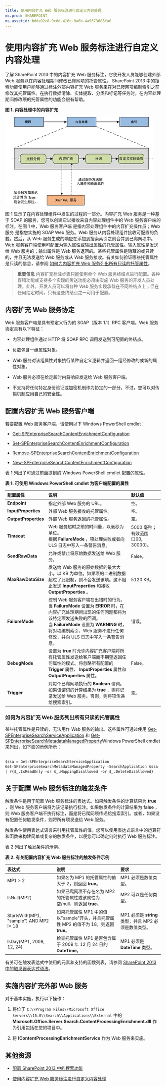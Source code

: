```yaml
---
title: 使用内容扩充 Web 服务标注进行自定义内容处理
ms.prod: SHAREPOINT
ms.assetid: bdda92c8-9c8d-416e-9a6b-4a9373686fa0
---
```



# 使用内容扩充 Web 服务标注进行自定义内容处理
了解 SharePoint 2013 中的内容扩充 Web 服务标注，它使开发人员能够创建外部 Web 服务以在内容处理期间修改已爬网项的托管属性。
SharePoint 2013 中的搜索功能使用户能够通过标注外部内容扩充 Web 服务来在对已爬网项编制索引之前修改其托管属性。在执行数据清除、实体提取、分类和标记等任务时，在内容处理期间修改项的托管属性的功能会很有帮助。
  
    
    


**图 1. 内容处理中的内容扩充**

  
    
    

  
    
    
![内容处理中的内容扩充](images/SP15_Content_Enrichment.gif)
  
    
    
图 1 显示了在内容处理组件中发生的过程的一部分。内容扩充 Web 服务是一种基于 SOAP 的服务，您可以创建它以接收来自内容处理组件中的 Web 服务客户端的标注。在图 1 中，Web 服务客户端 是指内容处理组件中的内容扩充操作员；Web 服务 是指您实施的 SOAP Web 服务。Web 服务从内容处理组件接收可配置的负载。然后，从 Web 服务生成的响应在添加到搜索索引之前合并到已爬网项中。 Web 服务客户端使用可配置为输入属性或输出属性的托管属性。输入属性是发送给 Web 服务的；输出属性是 Web 服务返回的。某些托管属性是隐藏的或只读的，并且无法发送给 Web 服务或从 Web 服务接收。有关如何验证哪些托管属性是只读的信息，请参阅 [如何为内容扩充 Web 服务列出所有只读的托管属性](#SP15contentprocess_read-only_managed_properties)。
    
> **重要信息**
> 内容扩充标注步骤只能使用单个 Web 服务终结点进行配置。各种容错功能或支持多个实现的传送功能必须由实施 Web 服务的开发人员处理。此外，开发人员可以将各种 Web 服务实现承载在不同终结点上；但在任何给定时间，只有这些终结点之一可用于配置。 
  
    
    


## 内容扩充 Web 服务协定
<a name="SP15webservcallout_enrich"> </a>

Web 服务客户端是具有预定义行为的 SOAP（版本 1.1）RPC 客户端。Web 服务协定具有以下特征：
  
    
    

- 内容处理组件通过 HTTP 将 SOAP RPC 调用发送到可配置的终结点。
    
  
- 负载包含一组属性对象。
    
  
- Web 服务对该组属性对象执行某种自定义逻辑并返回一组经修改的或新的属性对象。
    
  
- Web 服务必须在给定超时内将响应发送给 Web 服务客户端。
    
  
- 不支持将任何特定身份验证或加密机制作为协定的一部分。不过，您可以对传输机制应用自己的安全性。
    
  

## 配置内容扩充 Web 服务客户端
<a name="content_enrichment_configuration"> </a>

若要配置 Web 服务客户端，请使用以下 Windows PowerShell cmdlet：
  
    
    

-  [Get-SPEnterpriseSearchContentEnrichmentConfiguration](http://technet.microsoft.com/zh-cn/library/jj219783%28office.15%29.aspx)
    
  
-  [Set-SPEnterpriseSearchContentEnrichmentConfiguration](http://technet.microsoft.com/zh-cn/library/jj219659%28office.15%29.aspx)
    
  
-  [Remove-SPEnterpriseSearchContentEnrichmentConfiguration](http://technet.microsoft.com/zh-cn/library/jj219742%28office.15%29.aspx)
    
  
-  [New-SPEnterpriseSearchContentEnrichmentConfiguration](http://technet.microsoft.com/zh-cn/library/jj219502%28office.15%29.aspx)
    
  
表 1 列出了可通过前面提到的 Windows PowerShell cmdlet 配置的属性。
  
    
    

**表 1. 可使用 Windows PowerShell cmdlet 为客户端配置的属性**


|**配置属性**|**说明**|**默认值**|
|:-----|:-----|:-----|
|**Endpoint** <br/> |指定外部 Web 服务的 URL。  <br/> |空。  <br/> |
|**InputProperties** <br/> |外部 Web 服务接收的托管属性。  <br/> |空。  <br/> |
|**OutputProperties** <br/> |外部 Web 服务返回的托管属性。  <br/> |空。  <br/> |
|**Timeout** <br/> |Web 服务超时之前的时间量，以毫秒为单位。  <br/> 根据 **FailureMode** ，项处理失败或者向 ULS 日志中写入一条警告消息。 <br/> |5000 毫秒；有效范围 [100, 30000]。  <br/> |
|**SendRawData** <br/> |允许或禁止将原始数据发送给 Web 服务。  <br/> |False。  <br/> |
|**MaxRawDataSize** <br/> |发送给 Web 服务的原始数据的最大大小，以 KB 为单位。如果项的二进制数据超过了此限制，则不会发送该项。这不阻止发送 **InputProperties** 和接收 **OutputProperties** 。 <br/> |5120 KB。  <br/> |
|**FailureMode** <br/> |控制 Web 服务客户端在出错时的行为。当 **FailureMode** 设置为 **ERROR** 时，在内容扩充处理期间出现的任何问题都将为该特定项发送失败的回调。 <br/> 当 **FailureMode** 设置为 **WARNING** 时，将对项编制索引，Web 服务不进行任何修改，并向 ULS 日志中写入一条警告消息。 <br/> |错误。  <br/> |
|**DebugMode** <br/> |设置为 **true** 时允许内容扩充客户端将所有托管属性发送给客户端而不期望返回任何属性的模式。将忽略所有配置的 **Trigger** 属性、 **InputProperties** 属性和 **OutputProperties** 属性。 <br/> |False。  <br/> |
|**Trigger** <br/> |对每个已爬网项执行的 **Boolean** 谓词。如果该谓词的计算结果为 **true** ，则将记录发送给 Web 服务。否则，则将项传递给搜索索引。 <br/> |空。  <br/> |
   

### 如何为内容扩充 Web 服务列出所有只读的托管属性
<a name="SP15contentprocess_read-only_managed_properties"> </a>

某些托管属性是只读的，无法用作 Web 服务的输出。这些属性可通过使用  [Get-SPEnterpriseSearchServiceApplication](http://technet.microsoft.com/zh-cn/library/ff608050%28office.15%29.aspx) 和 [Get-SPEnterpriseSearchMetadataManagedProperty](http://technet.microsoft.com/zh-cn/library/ff607560%28office.15%29.aspx)Windows PowerShell cmdlet 来列出，如下面的示例所示：
  
    
    

```

$ssa = Get-SPEnterpriseSearchServiceApplication
Get-SPEnterpriseSearchMetadataManagedProperty -SearchApplication $ssa  | ?{$_.IsReadOnly -or $_.MappingDisallowed -or $_.DeleteDisallowed}

```


## 关于配置 Web 服务标注的触发条件
<a name="SP15contentprocess_trigger"> </a>

触发条件是用于配置 Web 服务标注的表达式。如果触发条件的计算结果为 **true** ，则 Web 服务客户端将为该记录执行标注。如果触发条件的计算结果为 **false** ，则 Web 服务客户端不执行标注，而是将已爬网项传递给搜索索引。或者，如果没有配置任何触发条件，则将所有项发送给 Web 服务。
  
    
    
触发条件使用表达式语言来引用托管属性的值。您可以使用表达式语言中的运算符和函数来构建简单或复杂的触发条件，以便您可以确定何时执行 Web 服务标注。 
  
    
    
表 2 列出了触发条件的示例。
  
    
    

**表 2. 有关配置内容扩充 Web 服务标注的触发条件示例**


|**表达式**|**说明**|**要求**|
|:-----|:-----|:-----|
|MP1 > 2  <br/> |如果名为 MP1 的托管属性的值大于 2，则返回 **true**。  <br/> |MP1 必须是数值类型。  <br/> |
|IsNull(MP2)  <br/> |如果已爬网项不存在名为 MP2 的托管属性或该属性为空/null，则返回 **true**。  <br/> |MP2 可以是任何类型。  <br/> |
|StartsWith(MP1, "sample") AND MP2 != 18  <br/> |如果托管属性 MP1 中的值以"sample"开头，并且托管属性 MP2 的值不为 18，则返回 **true**。  <br/> |MP1 必须是 **string** 类型，并且 MP2 必须是数值类型。 <br/> |
|IsDay(MP1, 2009, 12, 24)  <br/> |检查托管属性 MP1 是否包含属于 2009 年 12 月 24 日的 **DateTime**。  <br/> |MP1 必须是 **DateTime** 类型。 <br/> |
   
有关可在触发表达式中使用的元素和支持的函数列表，请参阅 [SharePoint 2013 中的触发器表达式语法](trigger-expressions-syntax-in-sharepoint-2013.md)。
  
    
    

## 实施内容扩充外部 Web 服务
<a name="SP15contentprocess_implement"> </a>

对于基本实施，执行以下操作： 
  
    
    

1. 将位于  `C:\\Program Files\\Microsoft Office Servers\\15.0\\Search\\Applications\\External` 中的 **Microsoft.Office.Server.Search.ContentProcessingEnrichment.dll** 作为引用包括在您的项目中。
    
  
2. 将 **IContentProcessingEnrichmentService** 作为 Web 服务来实施。
    
  

## 其他资源
<a name="bk_addresources"> </a>


-  [配置 SharePoint 2013 中的搜索功能](configure-search-in-sharepoint-2013.md)
    
  
-  [使用内容扩充 Web 服务标注进行自定义内容处理](custom-content-processing-with-the-content-enrichment-web-service-callout.md)
    
  

